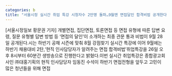 ```yaml
---
categories: b
title: "서울시정 실시간 취업 특강 시청자수 2만명 돌파…9월엔 면접달인 합격비법 공개한다"
---
```

[서울시정일보 황문권 기자] 개별면접, 집단면접, 토론면접 등 면접 유형에 따른 답변 요령, 질문 유형별 답변 방법 등 ‘면접의 달인’이 소개하는 최종 관문 통과 비법이 9월 28일 공개된다.시는 하반기 공채 시즌에 맞춰 8월 강점찾기 실시간 특강에 이어 9월에는 하반기 채용대비 2탄,‘현직 인사담당자가 알려주는 면접 합격비법’취업특강을 26일 오후 8시부터 60분간 생방송으로 진행한다고 밝혔다.이번 실시간 취업특강은 종합광고회사인 ㈜대홍기획의 현직 인사담당자 임동진 수석이 하반기 면접전형을 앞두고 고민이 많은 청년들을 위해 면접